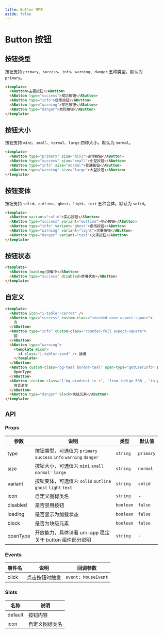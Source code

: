 ```yaml
---
title: Button 按钮
aside: false
---
```


# Button 按钮

## 按钮类型

按钮支持 `primary`、`success`、`info`、`warning`、`danger` 五种类型，默认为 `primary`。

```html
<template>
  <AButton>主要按钮</AButton>
  <AButton type="success">成功按钮</AButton>
  <AButton type="info">信息按钮</AButton>
  <AButton type="warning">警告按钮</AButton>
  <AButton type="danger">危险按钮</AButton>
</template>
```

## 按钮大小

按钮支持 `mini`、`small`、`normal`、`large` 四种大小，默认为 `normal`。

```html
<template>
  <AButton type="primary" size="mini">迷你按钮</AButton>
  <AButton type="success" size="small">小型按钮</AButton>
  <AButton type="info" size="normal">普通按钮</AButton>
  <AButton type="warning" size="large">大型按钮</AButton>
</template>
```

## 按钮变体

按钮支持 `solid`、`outline`、`ghost`、`light`、`text` 五种变体，默认为 `solid`。

```html
<template>
  <AButton variant="solid">实心按钮</AButton>
  <AButton type="success" variant="outline">空心按钮</AButton>
  <AButton type="info" variant="ghost">虚线按钮</AButton>
  <AButton type="warning" variant="light">次要按钮</AButton>
  <AButton type="danger" variant="text">文字按钮</AButton>
</template>
```

## 按钮状态

```html
<template>
  <AButton loading>加载中</AButton>
  <AButton type="success" disabled>禁用状态</AButton>
</template>
```

## 自定义

```html
<template>
  <AButton icon="i-tabler-carrot" />
  <AButton type="success" custom-class="rounded-none aspect-square">
    方
  </AButton>
  <AButton type="info" custom-class="rounded-full aspect-square">
    圆
  </AButton>
  <AButton type="warning">
    <template #icon>
      <i class="i-tabler-send" /> 插槽
    </template>
  </AButton>
  <AButton custom-class="bg-teal border-teal" open-type="getUserInfo" @click="getInfo">
    OpenType
  </AButton>
  <AButton :custom-class="['bg-gradient-to-r', 'from-indigo-500', 'to-pink-500']">
    背景渐变
  </AButton>
  <AButton type="danger" block>块级元素</AButton>
</template>
```

## API

### Props

| 参数 | 说明 | 类型 | 默认值 |
| --- | --- | --- | --- |
| type | 按钮类型，可选值为 `primary` `success` `info` `warning` `danger` |  `string` | `primary` |
| size | 按钮大小，可选值为 `mini` `small` `normal'` `large` | `string` | `normal` |
| variant | 按钮变体，可选值为 `solid` `outline` `ghost` `light` `text` | `string` | `solid` |
| icon | 自定义图标类名 | `string` | - |
| disabled | 是否禁用按钮 | `boolean` | `false` |
| loading | 是否显示为加载状态 | `boolean` | `false` |
| block | 是否为块级元素 | `boolean` | `false` |
| openType | 开放能力，具体请看 uni-app 稳定关于 button 组件部分说明 | `string` | `-` |

### Events

| 事件名 | 说明 | 回调参数 |
| --- | --- | --- |
| click | 点击按钮时触发 | `event: MouseEvent`|

### Slots

| 名称 | 说明 |
| --- | --- |
| default | 按钮内容 |
| icon | 自定义图标类名 | `string` | - |
